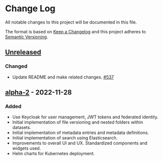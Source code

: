 # Change Log

All notable changes to this project will be documented in this file.

The format is based on [Keep a Changelog](http://keepachangelog.com/)
and this project adheres to [Semantic Versioning](http://semver.org/).

## [Unreleased]

### Changed

- Update README and make related changes. [#537](https://github.com/clowder-framework/clowder2/issues/537)

## [alpha-2] - 2022-11-28

### Added

- Use Keycloak for user management, JWT tokens and federated identity.
- Initial implementation of file versioning and nested folders within datasets.
- Initial implementation of metadata entries and metadata definitions.
- Initial implementation of search using Elasticsearch.
- Improvements to overall UI and UX. Standardized components and widgets used.
- Helm charts for Kubernetes deployment.

[unreleased]: https://github.com/clowder-framework/clowder2/compare/v2.0.0-alpha.2...HEAD

[alpha-2]: https://github.com/clowder-framework/clowder2/releases/tag/v2.0.0-alpha.2

